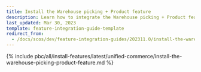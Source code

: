 ```yaml
---
title: Install the Warehouse picking + Product feature
description: Learn how to integrate the Warehouse picking + Product feature into your project
last_updated: Mar 30, 2023
template: feature-integration-guide-template
redirect_from:
  - /docs/scos/dev/feature-integration-guides/202311.0/install-the-warehouse-picking-product-feature.html
---
```


{% include pbc/all/install-features/latest/unified-commerce/install-the-warehouse-picking-product-feature.md %} <!-- To edit, see /_includes/pbc/all/install-features/202311.0/unified-commerce/install-the-warehouse-picking-product-feature.md -->
